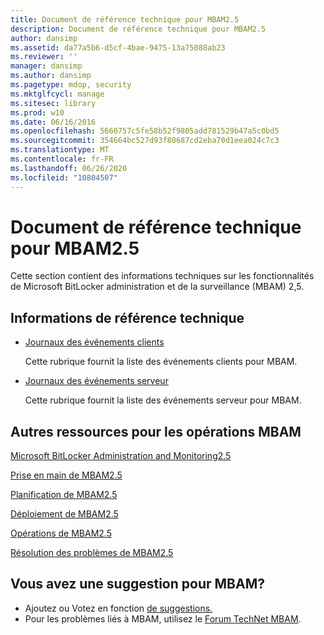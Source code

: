 ```yaml
---
title: Document de référence technique pour MBAM2.5
description: Document de référence technique pour MBAM2.5
author: dansimp
ms.assetid: da77a5b6-d5cf-4bae-9475-13a75088ab23
ms.reviewer: ''
manager: dansimp
ms.author: dansimp
ms.pagetype: mdop, security
ms.mktglfcycl: manage
ms.sitesec: library
ms.prod: w10
ms.date: 06/16/2016
ms.openlocfilehash: 5660757c5fe58b52f9805add781529b47a5c0bd5
ms.sourcegitcommit: 354664bc527d93f80687cd2eba70d1eea024c7c3
ms.translationtype: MT
ms.contentlocale: fr-FR
ms.lasthandoff: 06/26/2020
ms.locfileid: "10804507"
---
```

# Document de référence technique pour MBAM2.5


Cette section contient des informations techniques sur les fonctionnalités de Microsoft BitLocker administration et de la surveillance (MBAM) 2,5.

## Informations de référence technique


-   [Journaux des événements clients](client-event-logs.md)

    Cette rubrique fournit la liste des événements clients pour MBAM.

-   [Journaux des événements serveur](server-event-logs.md)

    Cette rubrique fournit la liste des événements serveur pour MBAM.

## Autres ressources pour les opérations MBAM


[Microsoft BitLocker Administration and Monitoring2.5](index.md)

[Prise en main de MBAM2.5](getting-started-with-mbam-25.md)

[Planification de MBAM2.5](planning-for-mbam-25.md)

[Déploiement de MBAM2.5](deploying-mbam-25.md)

[Opérations de MBAM2.5](operations-for-mbam-25.md)

[Résolution des problèmes de MBAM2.5](troubleshooting-mbam-25.md)

## Vous avez une suggestion pour MBAM?
- Ajoutez ou Votez en fonction [de suggestions.](http://mbam.uservoice.com/forums/268571-microsoft-bitlocker-administration-and-monitoring) 
- Pour les problèmes liés à MBAM, utilisez le [Forum TechNet MBAM](https://social.technet.microsoft.com/Forums/home?forum=mdopmbam).

 

 





